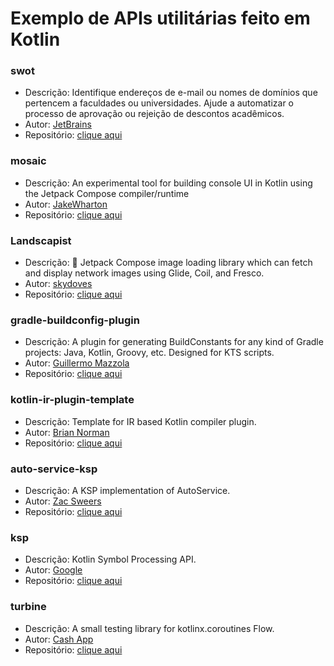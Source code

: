 # Exemplo de APIs utilitárias feito em Kotlin

### swot

* Descrição: Identifique endereços de e-mail ou nomes de domínios que pertencem a faculdades ou universidades. 
             Ajude a automatizar o processo de aprovação ou rejeição de descontos acadêmicos.
* Autor: [JetBrains](https://github.com/JetBrains)
* Repositório: [clique aqui](https://github.com/JetBrains/swot)

### mosaic

* Descrição: An experimental tool for building console UI in Kotlin using the Jetpack Compose compiler/runtime
* Autor: [JakeWharton](https://github.com/JakeWharton)
* Repositório: [clique aqui](https://github.com/JakeWharton/mosaic)

### Landscapist

* Descrição: 🍂 Jetpack Compose image loading library which can fetch and display network images using Glide, Coil, and Fresco.
* Autor: [skydoves](https://github.com/skydoves)
* Repositório: [clique aqui](https://github.com/skydoves/Landscapist)

### gradle-buildconfig-plugin

* Descrição: A plugin for generating BuildConstants for any kind of Gradle projects: Java, Kotlin, Groovy, etc. Designed for KTS scripts.
* Autor: [Guillermo Mazzola](https://github.com/gmazzo)
* Repositório: [clique aqui](https://github.com/gmazzo/gradle-buildconfig-plugin)

### kotlin-ir-plugin-template

* Descrição: Template for IR based Kotlin compiler plugin.
* Autor: [Brian Norman](https://github.com/bnorm)
* Repositório: [clique aqui](https://github.com/bnorm/kotlin-ir-plugin-template)

### auto-service-ksp

* Descrição: A KSP implementation of AutoService.
* Autor: [Zac Sweers](https://github.com/ZacSweers)
* Repositório: [clique aqui](https://github.com/ZacSweers/auto-service-ksp)

### ksp

* Descrição: Kotlin Symbol Processing API.
* Autor: [Google](https://github.com/google)
* Repositório: [clique aqui](https://github.com/google/ksp)

### turbine

* Descrição: A small testing library for kotlinx.coroutines Flow.
* Autor: [Cash App](https://github.com/cashapp)
* Repositório: [clique aqui](https://github.com/cashapp/turbine)
